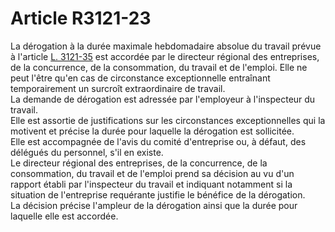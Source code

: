 # Article R3121-23

  
La dérogation à la durée maximale hebdomadaire absolue du travail prévue à l'article [L. 3121-35][1] est accordée par le directeur régional des entreprises, de la concurrence, de la consommation, du travail et de l'emploi. Elle ne peut l'être qu'en cas de circonstance exceptionnelle entraînant temporairement un surcroît extraordinaire de travail.   
La demande de dérogation est adressée par l'employeur à l'inspecteur du travail.   
Elle est assortie de justifications sur les circonstances exceptionnelles qui la motivent et précise la durée pour laquelle la dérogation est sollicitée.   
Elle est accompagnée de l'avis du comité d'entreprise ou, à défaut, des délégués du personnel, s'il en existe.   
Le directeur régional des entreprises, de la concurrence, de la consommation, du travail et de l'emploi prend sa décision au vu d'un rapport établi par l'inspecteur du travail et indiquant notamment si la situation de l'entreprise requérante justifie le bénéfice de la dérogation.   
La décision précise l'ampleur de la dérogation ainsi que la durée pour laquelle elle est accordée.

 [1]: /affichCodeArticle.do?cidTexte=LEGITEXT000006072050&idArticle=LEGIARTI000006902474&dateTexte=&categorieLien=cid